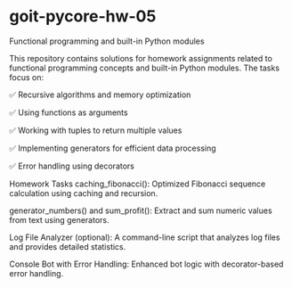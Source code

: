 # goit-pycore-hw-05
Functional programming and built-in Python modules

This repository contains solutions for homework assignments related to functional programming concepts and built-in Python modules. The tasks focus on:

✅ Recursive algorithms and memory optimization

✅ Using functions as arguments

✅ Working with tuples to return multiple values

✅ Implementing generators for efficient data processing

✅ Error handling using decorators

Homework Tasks
caching_fibonacci(): Optimized Fibonacci sequence calculation using caching and recursion.

generator_numbers() and sum_profit(): Extract and sum numeric values from text using generators.

Log File Analyzer (optional): A command-line script that analyzes log files and provides detailed statistics.

Console Bot with Error Handling: Enhanced bot logic with decorator-based error handling.
